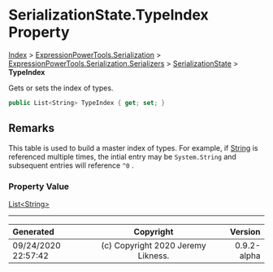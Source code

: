 ﻿# SerializationState.TypeIndex Property

[Index](../index.md) > [ExpressionPowerTools.Serialization](ExpressionPowerTools.Serialization.a.md) > [ExpressionPowerTools.Serialization.Serializers](ExpressionPowerTools.Serialization.Serializers.n.md) > [SerializationState](ExpressionPowerTools.Serialization.Serializers.SerializationState.cs.md) > **TypeIndex**

Gets or sets the index of types.

```csharp
public List<String> TypeIndex { get; set; }
```

## Remarks

This table is used to build a master index of types. For example, if [String](https://docs.microsoft.com/dotnet/api/system.string) is
            referenced multiple times, the intial entry may be `System.String` and subsequent entries
            will reference `^0` .

### Property Value

 [List&lt;String>](https://docs.microsoft.com/dotnet/api/system.collections.generic.list-1) 


---

| Generated | Copyright | Version |
| :-- | :-: | --: |
| 09/24/2020 22:57:42 | (c) Copyright 2020 Jeremy Likness. | 0.9.2-alpha |
